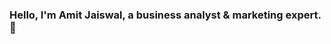 ### Hello, I'm Amit Jaiswal, a business analyst & marketing expert. 👋

<!--
**jaiswal1978/jaiswal1978** is a ✨ _special_ ✨ repository because its `README.md` (this file) appears on your GitHub profile.

I am a pragmatic and results-driven professional with over 20 years of international experience in multiple sectors, including ocean transport, banking, start-ups, and FMCG.
I have an accomplished track record of performance improvement.
I have a strong understanding of start-ups, FMCG, maritime operations and supply chain logistics.

With recently acquired skills in big-data analytics I am looking forward to contribute in any sector's business growth.
